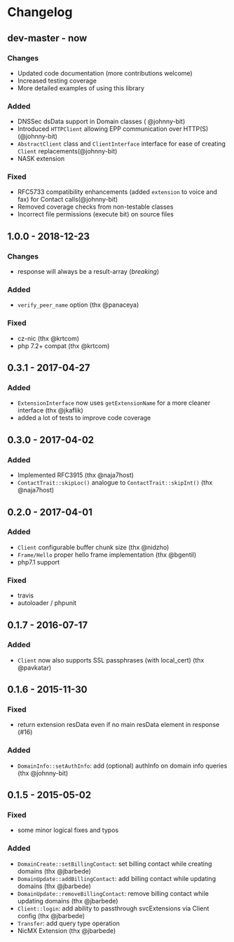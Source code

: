 # Changelog

## dev-master - now

### Changes

- Updated code documentation (more contributions welcome)
- Increased testing coverage
- More detailed examples of using this library

### Added

- DNSSec dsData support in Domain classes ( @johnny-bit)
- Introduced `HTTPClient` allowing EPP communication over HTTP(S) (@johnny-bit)
- `AbstractClient` class and `ClientInterface` interface for ease of creating `Client` replacements(@johnny-bit)
- NASK extension

### Fixed

- RFC5733 compatibility enhancements (added `extension` to voice and fax) for Contact calls(@johnny-bit)
- Removed coverage checks from non-testable classes
- Incorrect file permissions (execute bit) on source files

## 1.0.0 - 2018-12-23

### Changes

- response will always be a result-array (_breaking_)

### Added

- `verify_peer_name` option (thx @panaceya)

### Fixed

- cz-nic (thx @krtcom)
- php 7.2+ compat (thx @krtcom)

## 0.3.1 - 2017-04-27

### Added

- `ExtensionInterface` now uses `getExtensionName` for a more cleaner
  interface (thx @jkaflik)
- added a lot of tests to improve code coverage

## 0.3.0 - 2017-04-02

### Added

- Implemented RFC3915 (thx @naja7host)
- `ContactTrait::skipLoc()` analogue to `ContactTrait::skipInt()` (thx @naja7host)

## 0.2.0 - 2017-04-01

### Added

- `Client` configurable buffer chunk size (thx @nidzho)
- `Frame/Hello` proper hello frame implementation (thx @bgentil)
- php7.1 support

### Fixed

- travis
- autoloader / phpunit

## 0.1.7 - 2016-07-17

### Added

- `Client` now also supports SSL passphrases (with local_cert) (thx @pavkatar)

## 0.1.6 - 2015-11-30

### Fixed

- return extension resData even if no main resData element in response (#16)

### Added

- `DomainInfo::setAuthInfo`: add (optional) authInfo on domain info queries (thx @johnny-bit)

## 0.1.5 - 2015-05-02

### Fixed

- some minor logical fixes and typos

### Added

- `DomainCreate::setBillingContact`: set billing contact while creating domains (thx @jbarbede)
- `DomainUpdate::addBillingContact`: add billing contact while updating domains (thx @jbarbede)
- `DomainUpdate::removeBillingContact`: remove billing contact while updating domains (thx @jbarbede)
- `Client::login`: add ability to passthrough svcExtensions via Client config (thx @jbarbede)
- `Transfer`: add query type operation
- NicMX Extension (thx @jbarbede)
